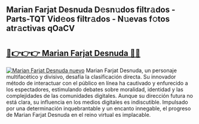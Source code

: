 ## Marian Farjat Desnuda D𝚎sn𝚞dos filtr𝚊dos - Parts-TQT Vid𝚎os filtr𝚊dos - N𝚞evas f𝚘tos atr𝚊ctivas qOaCV

# <h2><a href="http://mb35x8b.tromn.icu/?c=Marian+Farjat+Desnuda">🔗👉👉👉 Marian Farjat Desnuda 🔗🔗</a></h2>

[![Marian Farjat Desnuda nuevo](https://i.imgur.com/pEAQMta.gif)](http://mb35x8b.tromn.icu/?c=Marian+Farjat+Desnuda)
Marian Farjat Desnuda, un personaje multifacético y divisivo, desafía la clasificación directa. Su innovador método de interactuar con el público en línea ha cautivado y enfurecido a los espectadores, estimulando debates sobre moralidad, identidad y las complejidades de las comunidades digitales. Aunque su dirección futura no está clara, su influencia en los medios digitales es indiscutible. Impulsado por una determinación inquebrantable y un encanto innegable, el progreso de Marian Farjat Desnuda en el reino virtual es implacable.
